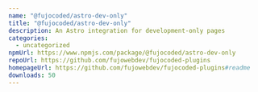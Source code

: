 ```yaml
---
name: "@fujocoded/astro-dev-only"
title: "@fujocoded/astro-dev-only"
description: An Astro integration for development-only pages
categories:
  - uncategorized
npmUrl: https://www.npmjs.com/package/@fujocoded/astro-dev-only
repoUrl: https://github.com/fujowebdev/fujocoded-plugins
homepageUrl: https://github.com/fujowebdev/fujocoded-plugins#readme
downloads: 50
---
```


